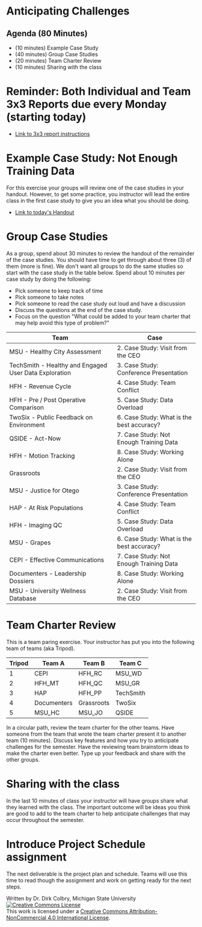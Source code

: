 # Anticipating Challenges


## Agenda (80 Minutes)

- (10 minutes) Example Case Study
- (40 minutes) Group Case Studies
- (20 minutes) Team Charter Review
- (10 minutes) Sharing with the class

# Reminder: Both Individual and Team 3x3 Reports due every Monday (starting today)

- [Link to 3x3 report instructions](Weekly-3x3)

# Example Case Study: Not Enough Training Data
For this exercise your groups will review one of the case studies in your handout. However, to get some practice, you instructor will lead the entire class in the first case study to give you an idea what you should be doing. 

- [Link to today's Handout](./Files/Case_Studies_Communication_Matters.pdf)



# Group Case Studies

As a group, spend about 30 minutes to review the handout of the remainder of the case studies. You should have time to get through about three (3) of them (more is fine).  We don't want all groups to do the same studies so start with the case study in the table below.  Spend about 10 minutes per case study by doing the following:

- Pick someone to keep track of time
- Pick someone to take notes
- Pick someone to read the case study out loud and have a discussion
- Discuss the questions at the end of the case study.
- Focus on the question "What could be added to your team charter that may help avoid this type of problem?"

| Team | Case | 
|--------|--------| 
| MSU - Healthy City Assessment | 2. Case Study: Visit from the CEO |
| TechSmith - Healthy and Engaged User Data Exploration   | 3. Case Study: Conference Presentation |
| HFH - Revenue Cycle | 4. Case Study: Team Conflict |
| HFH - Pre / Post Operative Comparison | 5. Case Study: Data Overload |
| TwoSix - Public Feedback on Environment | 6. Case Study: What is the best accuracy? |
| QSIDE - Act-Now | 7. Case Study: Not Enough Training Data |
| HFH - Motion Tracking | 8. Case Study: Working Alone |
| Grassroots | 2. Case Study: Visit from the CEO |
| MSU - Justice for Otego | 3. Case Study: Conference Presentation |
| HAP - At Risk Populations | 4. Case Study: Team Conflict |
| HFH - Imaging QC | 5. Case Study: Data Overload |
| MSU - Grapes | 6. Case Study: What is the best accuracy? |
| CEPI - Effective Communications | 7. Case Study: Not Enough Training Data |
| Documenters - Leadership Dossiers | 8. Case Study: Working Alone |
| MSU - University Wellness Database | 2. Case Study: Visit from the CEO |

# Team Charter Review

This is a team paring exercise.  Your instructor has put you into the following team of teams (aka Tripod).  

| Tripod | Team A | Team B | Team C |
|--------|--------|--------|--------|
| 1 | CEPI | HFH_RC | MSU_WD |
| 2 | HFH_MT | HFH_QC | MSU_GR |
| 3 | HAP    | HFH_PP | TechSmith |
| 4 | Documenters | Grassroots | TwoSix | 
| 5 | MSU_HC | MSU_JO | QSIDE |

In a circular path, review the team charter for the other teams. Have someone from the team that wrote the team charter present it to another team (10 minutes).  Discuss key features and how you try to anticipate challenges for the semester.  Have the reviewing team brainstorm ideas to make the charter even better.  Type up your feedback and share with the other groups. 

# Sharing with the class

In the last 10 minutes of class your instructor will have groups share what they learned with the class.  The important outcome will be ideas you think are good to add to the team charter to help anticipate challenges that may occur throughout the semester. 

# Introduce Project Schedule assignment

The next deliverable is the project plan and schedule.  Teams will use this time to read though the assignment and work on getting ready for the next steps. 

Written by Dr. Dirk Colbry, Michigan State University
<a rel="license" href="http://creativecommons.org/licenses/by-nc/4.0/"><img alt="Creative Commons License" style="border-width:0" src="https://i.creativecommons.org/l/by-nc/4.0/88x31.png" /></a><br />This work is licensed under a <a rel="license" href="http://creativecommons.org/licenses/by-nc/4.0/">Creative Commons Attribution-NonCommercial 4.0 International License</a>.
